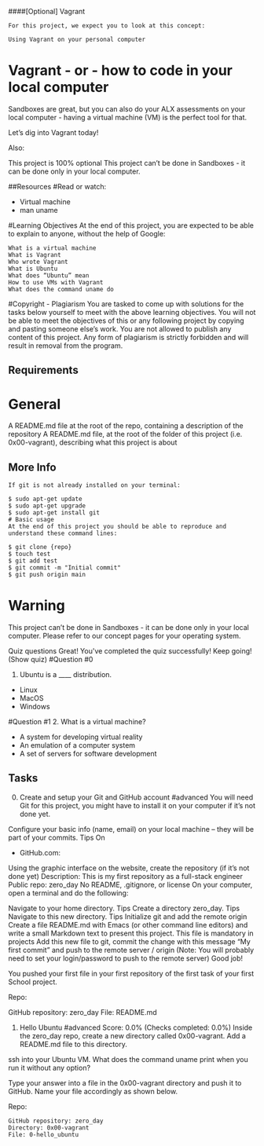 
####[Optional] Vagrant

``` #Concepts
For this project, we expect you to look at this concept:

Using Vagrant on your personal computer
```
# Vagrant - or - how to code in your local computer
Sandboxes are great, but you can also do your ALX assessments on your local computer - having a virtual machine (VM) is the perfect tool for that.

Let’s dig into Vagrant today!

Also:

This project is 100% optional
This project can’t be done in Sandboxes - it can be done only in your local computer.

##Resources
#Read or watch:
* Virtual machine
* man uname

#Learning Objectives
At the end of this project, you are expected to be able to explain to anyone, without the help of Google:

``` #General
What is a virtual machine
What is Vagrant
Who wrote Vagrant
What is Ubuntu
What does “Ubuntu” mean
How to use VMs with Vagrant
What does the command uname do
```

#Copyright - Plagiarism
You are tasked to come up with solutions for the tasks below yourself to meet with the above learning objectives.
You will not be able to meet the objectives of this or any following project by copying and pasting someone else’s work.
You are not allowed to publish any content of this project.
Any form of plagiarism is strictly forbidden and will result in removal from the program.
## Requirements
# General
A README.md file at the root of the repo, containing a description of the repository
A README.md file, at the root of the folder of this project (i.e. 0x00-vagrant), describing what this project is about
## More Info
``` # Install git
If git is not already installed on your terminal:

$ sudo apt-get update
$ sudo apt-get upgrade
$ sudo apt-get install git
# Basic usage
At the end of this project you should be able to reproduce and understand these command lines:

$ git clone {repo}
$ touch test
$ git add test
$ git commit -m "Initial commit"
$ git push origin main
```
# Warning
This project can’t be done in Sandboxes - it can be done only in your local computer. Please refer to our concept pages for your operating system.

Quiz questions
Great! You've completed the quiz successfully! Keep going! (Show quiz)
#Question #0
1. Ubuntu is a ____ distribution.

* Linux
* MacOS
* Windows

#Question #1
2. What is a virtual machine?

* A system for developing virtual reality
* An emulation of a computer system
* A set of servers for software development

## Tasks
0. Create and setup your Git and GitHub account
#advanced
You will need Git for this project, you might have to install it on your computer if it’s not done yet.

Configure your basic info (name, email) on your local machine – they will be part of your commits. Tips
On 
- GitHub.com:

Using the graphic interface on the website, create the repository (if it’s not done yet)
Description: This is my first repository as a full-stack engineer
Public repo: zero_day
No README, .gitignore, or license
On your computer, open a terminal and do the following:

Navigate to your home directory. Tips
Create a directory zero_day. Tips
Navigate to this new directory. Tips
Initialize git and add the remote origin
Create a file README.md with Emacs (or other command line editors) and write a small Markdown text to present this project. This file is mandatory in projects
Add this new file to git, commit the change with this message “My first commit” and push to the remote server / origin (Note: You will probably need to set your login/password to push to the remote server)
Good job!

You pushed your first file in your first repository of the first task of your first School project.

Repo:

GitHub repository: zero_day
File: README.md
    
1. Hello Ubuntu
#advanced
Score: 0.0% (Checks completed: 0.0%)
Inside the zero_day repo, create a new directory called 0x00-vagrant. Add a README.md file to this directory.

ssh into your Ubuntu VM. What does the command uname print when you run it without any option?

Type your answer into a file in the 0x00-vagrant directory and push it to GitHub. Name your file accordingly as shown below.

Repo:
```
GitHub repository: zero_day
Directory: 0x00-vagrant
File: 0-hello_ubuntu
``` 

